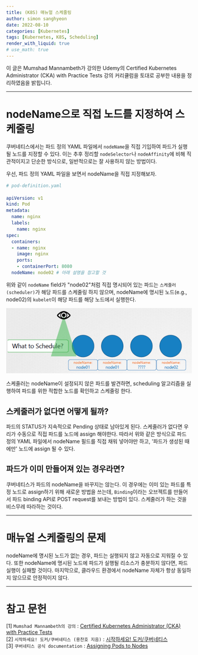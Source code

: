 ```yaml
---
title: (K8S) 매뉴얼 스케줄링
author: simon sanghyeon
date: 2022-08-10
categories: [Kubernetes]
tags: [Kubernetes, K8S, Scheduling]
render_with_liquid: true
# use_math: true
---
```

이 글은 Mumshad Mannambeth가 강의한 Udemy의 Certified Kubernetes Administrator (CKA) with Practice Tests 강의 커리큘럼을 토대로 공부한 내용을 정리하였음을 밝힙니다.

---

# nodeName으로 직접 노드를 지정하여 스케줄링
쿠버네티스에서는 파드 정의 YAML 파일에서 `nodeName`을 직접 기입하여 파드가 실행될 노드를 지정할 수 있다.
이는 추후 정리할 `nodeSelector`나 `nodeAffinity`에 비해 직관적이지고 단순한 방식으로, 일반적으로는 잘 사용하지 않는 방법이다.

우선, 파드 정의 YAML 파일을 보면서 nodeName을 직접 지정해보자.

```yaml
# pod-definition.yaml

apiVersion: v1
kind: Pod
metadata:
  name: nginx
  labels:
    name: nginx
spec:
  containers:
  - name: nginx
    image: nginx
    ports:
    - containerPort: 8080
  nodeName: node02 # 아래 설명을 참고할 것
```

위와 같이 `nodeName` field가 "node02"처럼 직접 명시되어 있는 파드는 `스케줄러(scheduler)`가 해당 파드를 스케줄링 하지 않으며, nodeName에 명시된 노드(e.g., node02)의 `kubelet`이 해당 파드를 해당 노드에서 실행한다.

![fig01](/assets/img/2022-08-10-K8S_Scheduling-manual/fig01.png)

스케줄러는 nodeName이 설정되지 않은 파드를 발견하면, scheduling 알고리즘을 실행하여 파드를 위한 적합한 노드를 확인하고 스케줄링 한다.

## 스케줄러가 없다면 어떻게 될까?
파드의 STATUS가 지속적으로 Pending 상태로 남아있게 된다. 스케줄러가 없다면 우리가 수동으로 직접 파드를 노드에 assign 해야한다. 따라서 위와 같은 방식으로 파드 정의 YAML 파일에서 nodeName 필드를 직접 채워 넣어야만 하고, '파드가 생성된 때에만' 노드에 assign 될 수 있다.

## 파드가 이미 만들어져 있는 경우라면?
쿠버네티스가 파드의 nodeName을 바꾸지는 않는다. 이 경우에는 이미 있는 파드를 특정 노드로 assign하기 위해 새로운 방법을 쓰는데, `Binding`이라는 오브젝트를 만들어서 파드 binding API로 POST request를 보내는 방법이 있다. 스케줄러가 하는 것을 비스무레 따라하는 것이다.

---

# 매뉴얼 스케줄링의 문제
nodeName에 명시된 노드가 없는 경우, 파드는 실행되지 않고 자동으로 지워질 수 있다. 또한 nodeName에 명시된 노드에 파드가 실행될 리소스가 충분하지 않다면, 파드 실행이 실패할 것이다. 마지막으로, 클라우드 환경에서 nodeName 자체가 항상 동일하지 않으므로 안정적이지 않다.

---

# 참고 문헌

[1] `Mumshad Mannambeth의 강의` : [Certified Kubernetes Administrator (CKA) with Practice Tests](https://www.udemy.com/course/certified-kubernetes-administrator-with-practice-tests/)<br>
[2] `시작하세요! 도커/쿠버네티스 (용찬호 지음)` : [시작하세요! 도커/쿠버네티스](http://www.yes24.com/Product/Goods/84927385)<br>
[3] `쿠버네티스 공식 documentation` : [Assigning Pods to Nodes](https://kubernetes.io/docs/concepts/scheduling-eviction/assign-pod-node/#nodename)
